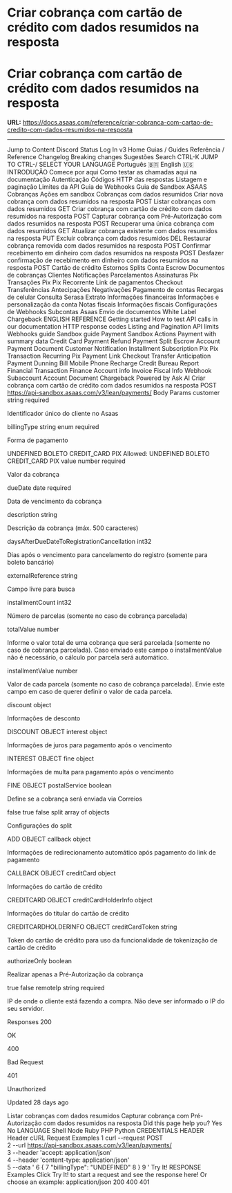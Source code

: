 # Criar cobrança com cartão de crédito com dados resumidos na resposta

# Criar cobrança com cartão de crédito com dados resumidos na resposta

**URL:** https://docs.asaas.com/reference/criar-cobranca-com-cartao-de-credito-com-dados-resumidos-na-resposta

---

Jump to Content
Discord
Status
Log In
v3
Home
Guias / Guides
Referência / Reference
Changelog
Breaking changes
Sugestões
Search
CTRL-K
JUMP TO
CTRL-/
SELECT YOUR LANGUAGE
Português 🇧🇷
English 🇺🇸
INTRODUÇÃO
Comece por aqui
Como testar as chamadas aqui na documentação
Autenticação
Códigos HTTP das respostas
Listagem e paginação
Limites da API
Guia de Webhooks
Guia de Sandbox
ASAAS
Cobranças
Ações em sandbox
Cobranças com dados resumidos
Criar nova cobrança com dados resumidos na resposta
POST
Listar cobranças com dados resumidos
GET
Criar cobrança com cartão de crédito com dados resumidos na resposta
POST
Capturar cobrança com Pré-Autorização com dados resumidos na resposta
POST
Recuperar uma única cobrança com dados resumidos
GET
Atualizar cobrança existente com dados resumidos na resposta
PUT
Excluir cobrança com dados resumidos
DEL
Restaurar cobrança removida com dados resumidos na resposta
POST
Confirmar recebimento em dinheiro com dados resumidos na resposta
POST
Desfazer confirmação de recebimento em dinheiro com dados resumidos na resposta
POST
Cartão de crédito
Estornos
Splits
Conta Escrow
Documentos de cobranças
Clientes
Notificações
Parcelamentos
Assinaturas
Pix
Transações Pix
Pix Recorrente
Link de pagamentos
Checkout
Transferências
Antecipações
Negativações
Pagamento de contas
Recargas de celular
Consulta Serasa
Extrato
Informações financeiras
Informações e personalização da conta
Notas fiscais
Informações fiscais
Configurações de Webhooks
Subcontas Asaas
Envio de documentos White Label
Chargeback
ENGLISH REFERENCE
Getting started
How to test API calls in our documentation
HTTP response codes
Listing and Pagination
API limits
Webhooks guide
Sandbox guide
Payment
Sandbox Actions
Payment with summary data
Credit Card
Payment Refund
Payment Split
Escrow Account
Payment Document
Customer
Notification
Installment
Subscription
Pix
Pix Transaction
Recurring Pix
Payment Link
Checkout
Transfer
Anticipation
Payment Dunning
Bill
Mobile Phone Recharge
Credit Bureau Report
Financial Transaction
Finance
Account info
Invoice
Fiscal Info
Webhook
Subaccount
Account Document
Chargeback
Powered by 
Ask AI
Criar cobrança com cartão de crédito com dados resumidos na resposta
POST
https://api-sandbox.asaas.com/v3/lean/payments/
Body Params
customer
string
required

Identificador único do cliente no Asaas

billingType
string
enum
required

Forma de pagamento

UNDEFINED
BOLETO
CREDIT_CARD
PIX
Allowed:
UNDEFINED
BOLETO
CREDIT_CARD
PIX
value
number
required

Valor da cobrança

dueDate
date
required

Data de vencimento da cobrança

description
string

Descrição da cobrança (máx. 500 caracteres)

daysAfterDueDateToRegistrationCancellation
int32

Dias após o vencimento para cancelamento do registro (somente para boleto bancário)

externalReference
string

Campo livre para busca

installmentCount
int32

Número de parcelas (somente no caso de cobrança parcelada)

totalValue
number

Informe o valor total de uma cobrança que será parcelada (somente no caso de cobrança parcelada). Caso enviado este campo o installmentValue não é necessário, o cálculo por parcela será automático.

installmentValue
number

Valor de cada parcela (somente no caso de cobrança parcelada). Envie este campo em caso de querer definir o valor de cada parcela.

discount
object

Informações de desconto

DISCOUNT OBJECT
interest
object

Informações de juros para pagamento após o vencimento

INTEREST OBJECT
fine
object

Informações de multa para pagamento após o vencimento

FINE OBJECT
postalService
boolean

Define se a cobrança será enviada via Correios

false
true
false
split
array of objects

Configurações do split

ADD OBJECT
callback
object

Informações de redirecionamento automático após pagamento do link de pagamento

CALLBACK OBJECT
creditCard
object

Informações do cartão de crédito

CREDITCARD OBJECT
creditCardHolderInfo
object

Informações do titular do cartão de crédito

CREDITCARDHOLDERINFO OBJECT
creditCardToken
string

Token do cartão de crédito para uso da funcionalidade de tokenização de cartão de crédito

authorizeOnly
boolean

Realizar apenas a Pré-Autorização da cobrança

true
false
remoteIp
string
required

IP de onde o cliente está fazendo a compra. Não deve ser informado o IP do seu servidor.

Responses
200

OK

400

Bad Request

401

Unauthorized

Updated 28 days ago

Listar cobranças com dados resumidos
Capturar cobrança com Pré-Autorização com dados resumidos na resposta
Did this page help you?
Yes
No
LANGUAGE
Shell
Node
Ruby
PHP
Python
CREDENTIALS
HEADER
Header
cURL Request
Examples
1
curl --request POST \
2
     --url https://api-sandbox.asaas.com/v3/lean/payments/ \
3
     --header 'accept: application/json' \
4
     --header 'content-type: application/json' \
5
     --data '
6
{
7
  "billingType": "UNDEFINED"
8
}
9
'
Try It!
RESPONSE
Examples
Click Try It! to start a request and see the response here! Or choose an example:
application/json
200
400
401